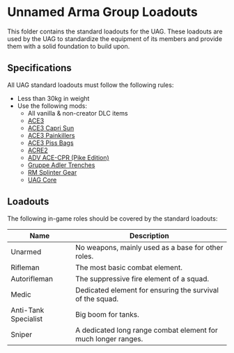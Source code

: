 # Unnamed Arma Group Loadouts

This folder contains the standard loadouts for the UAG. These loadouts are used by the UAG to standardize the equipment of its members and provide them with a solid foundation to build upon.

## Specifications

All UAG standard loadouts must follow the following rules:

- Less than 30kg in weight
- Use the following mods:
  - All vanilla & non-creator DLC items
  - [ACE3](https://steamcommunity.com/workshop/filedetails/?id=463939057)
  - [ACE3 Capri Sun](https://steamcommunity.com/workshop/filedetails/?id=2602978471)
  - [ACE3 Painkillers](https://steamcommunity.com/workshop/filedetails/?id=2607850181)
  - [ACE3 Piss Bags](https://steamcommunity.com/workshop/filedetails/?id=2597693640)
  - [ACRE2](https://steamcommunity.com/workshop/filedetails/?id=751965892)
  - [ADV ACE-CPR (Pike Edition)](https://steamcommunity.com/workshop/filedetails/?id=1957746437)
  - [Gruppe Adler Trenches](https://steamcommunity.com/workshop/filedetails/?id=1224892496)
  - [RM Splinter Gear](https://steamcommunity.com/workshop/filedetails/?id=878512695)
  - [UAG Core](https://steamcommunity.com/sharedfiles/filedetails/?id=1092924095)

## Loadouts

The following in-game roles should be covered by the standard loadouts:

| Name                 | Description                                                   |
| -------------------- | ------------------------------------------------------------- |
| Unarmed              | No weapons, mainly used as a base for other roles.            |
| Rifleman             | The most basic combat element.                                |
| Autorifleman         | The suppressive fire element of a squad.                      |
| Medic                | Dedicated element for ensuring the survival of the squad.     |
| Anti-Tank Specialist | Big boom for tanks.                                           |
| Sniper               | A dedicated long range combat element for much longer ranges. |
